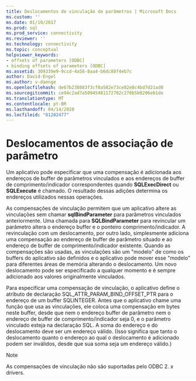 ```yaml
---
title: Deslocamentos de vinculação de parâmetros | Microsoft Docs
ms.custom: ''
ms.date: 01/19/2017
ms.prod: sql
ms.prod_service: connectivity
ms.reviewer: ''
ms.technology: connectivity
ms.topic: conceptual
helpviewer_keywords:
- offsets of parameters [ODBC]
- binding offsets of parameters [ODBC]
ms.assetid: 309339e9-9ccd-4a58-8aa4-b6dc88f4eb7c
author: David-Engel
ms.author: v-daenge
ms.openlocfilehash: de67b230883f3cf8a582e73ce82e8c4bd7d21ad0
ms.sourcegitcommit: ce94c2ad7a50945481172782c270b5b0206e61de
ms.translationtype: MT
ms.contentlocale: pt-BR
ms.lasthandoff: 04/14/2020
ms.locfileid: "81282477"
---
```

# <a name="parameter-binding-offsets"></a>Deslocamentos de associação de parâmetro
Um aplicativo pode especificar que uma compensação é adicionada aos endereços de buffer de parâmetros vinculados e aos endereços de buffer de comprimento/indicador correspondentes quando **SQLExecDirect** ou **SQLExecute** é chamado. O resultado dessas adições determina os endereços utilizados nessas operações.  
  
 As compensações de vinculação permitem que um aplicativo altere as vinculações sem chamar **sqlBindParameter** para parâmetros vinculados anteriormente. Uma chamada para **SQLBindParameter** para revincular um parâmetro altera o endereço buffer e o ponteiro comprimento/indicador. A revinculação com um deslocamento, por outro lado, simplesmente adiciona uma compensação ao endereço de buffer de parâmetro situado e ao endereço de buffer de comprimento/indicador existente. Quando as compensações são usadas, as vinculações são um "modelo" de como os buffers do aplicativo são definidos e o aplicativo pode mover esse "modelo" para diferentes áreas de memória alterando o deslocamento. Um novo deslocamento pode ser especificado a qualquer momento e é sempre adicionado aos valores originalmente vinculados.  
  
 Para especificar uma compensação de vinculação, o aplicativo define o atributo de declaração SQL_ATTR_PARAM_BIND_OFFSET_PTR para o endereço de um buffer SQLINTEGER. Antes que o aplicativo chame uma função que usa as vinculações, ele coloca uma compensação em bytes neste buffer, desde que nem o endereço buffer de parâmetro nem o endereço de buffer de comprimento/indicador seja 0, e o parâmetro vinculado esteja na declaração SQL. A soma do endereço e do deslocamento deve ser um endereço válido. (Isso significa que tanto o deslocamento quanto o endereço ao qual o deslocamento é adicionado podem ser inválidos, desde que sua soma seja um endereço válido.)  
  
> [!NOTE]  
>  As compensações de vinculação não são suportadas pelo ODBC 2. *x* drivers.

